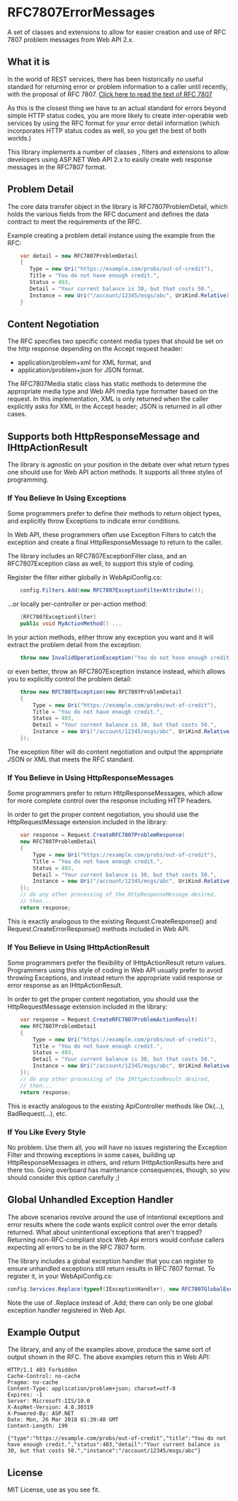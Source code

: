 # RFC7807ErrorMessages
A set of classes and extensions to allow for easier creation and use of RFC 7807 problem messages from Web API 2.x.

## What it is
In the world of REST services, there has been historically no useful standard
for returning error or problem information to a caller until recently,
with the proposal of RFC 7807.
[Click here to read the text of RFC 7807](https://tools.ietf.org/html/rfc7807)

As this is the closest thing we have to an actual standard for errors
beyond simple HTTP status codes, you are more likely to create
inter-operable web services by using the RFC format for your error
detail information (which incorporates HTTP status codes as well, so
you get the best of both worlds.)

This library implements a number of classes , filters and extensions to allow
developers using ASP.NET Web API 2.x to easily create web response
messages in the RFC7807 format. 

## Problem Detail
The core data transfer object in the library is RFC7807ProblemDetail,
which holds the various fields from the RFC document and defines
the data contract to meet the requirements of the RFC.

Example creating a problem detail instance using the example
from the RFC:

```C#
    var detail = new RFC7807ProblemDetail
    {
       Type = new Uri("https://example.com/probs/out-of-credit"),
       Title = "You do not have enough credit.",
       Status = 403,
       Detail = "Your current balance is 30, but that costs 50.",
       Instance = new Uri("/account/12345/msgs/abc", UriKind.Relative)
    }
```

## Content Negotiation
The RFC specifies two specific content media types that should be
set on the http response depending on the Accept request header:

* application/problem+xml   for XML format, and
* application/problem+json  for JSON format.

The RFC7807Media static class has static methods to determine
the appropriate media type and Web API media type formatter 
based on the request.  In this implementation, XML is only 
returned when the caller explicitly asks for XML in the Accept
header; JSON is returned in all other cases.

## Supports both HttpResponseMessage and IHttpActionResult
The library is agnostic on your position in the debate over
what return types one should use for Web API action methods.
It supports all three styles of programming.

### If You Believe In Using Exceptions
Some programmers prefer to define their methods to return
object types, and explicitly throw Exceptions to indicate
error conditions.

In Web API, these programmers often use Exception Filters to
catch the exception and create a final HttpResponseMessage
to return to the caller.

The library includes an RFC7807ExceptionFilter class, and an
RFC7807Exception class as well, to support this style of coding.

Register the filter either globally in WebApiConfig.cs:

```C#
    config.Filters.Add(new RFC7807ExceptionFilterAttribute());
```
...or locally per-controller or per-action method:

```C#
    [RFC7807ExceptionFilter]
    public void MyActionMethod() ...
```

In your action methods, either throw any exception you want and 
it will extract the problem detail from the exception:

```C#
    throw new InvalidOperationException("You do not have enough credit.");
```

or even better, throw an RFC7807Exception instance instead, which allows 
you to explicitly control the problem detail:

```C#
    throw new RFC7807Exception(new RFC7807ProblemDetail
    {
        Type = new Uri("https://example.com/probs/out-of-credit"),
        Title = "You do not have enough credit.",
        Status = 403,
        Detail = "Your current balance is 30, but that costs 50.",
        Instance = new Uri("/account/12345/msgs/abc", UriKind.Relative)
    });
```

The exception filter will do content negotiation and output the 
appropriate JSON or XML that meets the RFC standard.

### If You Believe in Using HttpResponseMessages
Some programmers prefer to return HttpResponseMessages, which allow
for more complete control over the response including HTTP headers.

In order to get the proper content negotiation, you should use the
HttpRequestMessage extension included in the library:

```C#
    var response = Request.CreateRFC7807ProblemResponse(
	new RFC7807ProblemDetail
    {
        Type = new Uri("https://example.com/probs/out-of-credit"),
        Title = "You do not have enough credit.",
        Status = 403,
        Detail = "Your current balance is 30, but that costs 50.",
        Instance = new Uri("/account/12345/msgs/abc", UriKind.Relative)
    });
    // do any other processing of the HttpResponseMessage desired,
    // then...
    return response;
```

This is exactly analogous to the existing Request.CreateResponse()
and Request.CreateErrorResponse() methods included in Web API.

### If You Believe in Using IHttpActionResult
Some programmers prefer the flexibility of IHttpActionResult return
values.  Programmers using this style of coding in Web API usually prefer
to avoid throwing Exceptions, and instead return the appropriate
valid response or error response as an IHttpActionResult.

In order to get the proper content negotiation, you should use the
HttpRequestMessage extension included in the library:

```C#
    var response = Request.CreateRFC7807ProblemActionResult(
	new RFC7807ProblemDetail
    {
        Type = new Uri("https://example.com/probs/out-of-credit"),
        Title = "You do not have enough credit.",
        Status = 403,
        Detail = "Your current balance is 30, but that costs 50.",
        Instance = new Uri("/account/12345/msgs/abc", UriKind.Relative)
    });
    // do any other processing of the IHttpActionResult desired,
    // then...
    return response;
```

This is exactly analogous to the existing ApiController methods
like Ok(...), BadRequest(...), etc.


### If You Like Every Style
No problem. Use them all, you will have no issues registering the
Exception Filter and throwing exceptions in some cases, building
up HttpResponseMessages in others, and return IHttpActionResults 
here and there too.  Going overboard has maintenance consequences,
though, so you should consider this option carefully ;)

## Global Unhandled Exception Handler
The above scenarios revolve around the use of intentional exceptions and error 
results where the code wants explicit control over the error details
returned.  What about unintentional exceptions that aren't trapped? 
Returning non-RFC-compliant stock Web Api errors would confuse
callers expecting all errors to be in the RFC 7807 form.

The library includes a global exception handler that you can 
register to ensure unhandled exceptions still return results
in RFC 7807 format.  To register it, in your WebApiConfig.cs:

```C#
config.Services.Replace(typeof(IExceptionHandler), new RFC7807GlobalExceptionHandler());
```

Note the use of .Replace instead of .Add; there can only be one 
global exception handler registered in Web Api.

## Example Output
The library, and any of the examples above, produce the same sort of
output shown in the RFC.  The above examples return this in Web API:

	HTTP/1.1 403 Forbidden
	Cache-Control: no-cache
	Pragma: no-cache
	Content-Type: application/problem+json; charset=utf-8
	Expires: -1
	Server: Microsoft-IIS/10.0
	X-AspNet-Version: 4.0.30319
	X-Powered-By: ASP.NET
	Date: Mon, 26 Mar 2018 01:39:48 GMT
	Content-Length: 199

	{"type":"https://example.com/probs/out-of-credit","title":"You do not have enough credit.","status":403,"detail":"Your current balance is 30, but that costs 50.","instance":"/account/12345/msgs/abc"}

## License
MIT License, use as you see fit.


 
